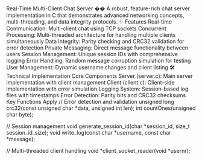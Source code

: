 Real-Time Multi-Client Chat Server ��
A robust, feature-rich chat server implementation in C that demonstrates advanced networking concepts, multi-threading, and data integrity protocols.
✨ Features
Real-time Communication: Multi-client chat using TCP sockets
Concurrent Processing: Multi-threaded architecture for handling multiple clients simultaneously
Data Integrity: Parity checking and CRC32 validation for error detection
Private Messaging: Direct message functionality between users
Session Management: Unique session IDs with comprehensive logging
Error Handling: Random message corruption simulation for testing
User Management: Dynamic username changes and client listing
🛠️ Technical Implementation
Core Components
Server (server.c): Main server implementation with client management
Client (client.c): Client-side implementation with error simulation
Logging System: Session-based log files with timestamps
Error Detection: Parity bits and CRC32 checksums
Key Functions
Apply
// Error detection and validation
unsigned long crc32(const unsigned char *data, unsigned int len);
int countOnes(unsigned char byte);

// Session management
void generate_session_id(char *session_id, size_t session_id_size);
void write_log(const char *username, const char *message);

// Multi-threaded client handling
void *client_socket_reader(void *usernr);
